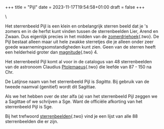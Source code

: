 +++
title = "Pijl"
date = 2023-11-17T19:54:58+01:00
draft = false
+++

\

Het sterrenbeeld Pijl is een klein en onbelangrijk sterren beeld dat je
\'s zomers en in de herfst kunt vinden tussen de sterrenbeelden Lier,
Arend en Zwaan. Dus eigenlijk precies in het midden van de
[zomerdriehoek](zomerdri.html){.two}. De Pijl bestaat alleen maar uit
hele zwakke sterretjes die je alleen onder zeer goede
waarnemingsomstandigheden kunt zien. Geen van de sterren heeft een
helderheid groter dan [magnitude](magnitud.html){.two} 4.

Het sterrenbeeld Pijl komt al voor in de catalogus van 48 sterrenbeelden
van de astronoom Claudius [Ptolemaeus](ptolemae.html){.two} die leefde
van 87 - 150 na Chr.

De Latijnse naam van het sterrenbeeld Pijl is *Sagitta*. Bij gebruik van
de tweede naamval (genitief) wordt dit Sagittae.

Als we het hebben over de ster alfa (a) van het sterrenbeeld Pijl zeggen
we a Sagittae of we schrijven a Sge. Want de officiële afkorting van het
sterrenbeeld Pijl is Sge.

Bij het trefwoord [sterrenbeelden](sterrenb.html){.two} vind je een
lijst van alle 88 sterrenbeelden die er zijn.
